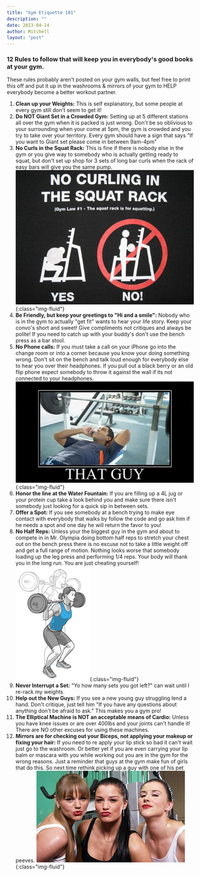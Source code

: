 ```yaml
---
title: "Gym Etiquette 101"
description: ""
date: 2013-04-14
author: Mitchell
layout: "post"
---
```


### 12 Rules to follow that will keep you in everybody's good books at your gym.

These rules probably aren't posted on your gym walls, but feel free to print this off and put it up in the washrooms & mirrors of your gym to HELP everybody become a better workout partner.


1. **Clean up your Weights:** This is self explanatory, but some people at every gym still don't seem to get it! 
2. **Do NOT Giant Set in a Crowded Gym:** Setting up at 5 different stations all over the gym when it is packed is just wrong. Don't be so oblivious to your surrounding when your come at 5pm, the gym is crowded and you try to take over your territory. Every gym should have a sign that says "If you want to Giant set please come in between 9am-4pm"
3. **No Curls in the Squat Rack:**  This is fine if there is nobody else in the gym or you give way to somebody who is actually getting ready to squat, but don't set up shop for 3 sets of long bar curls when the rack of easy bars will give you the same pump. ![](/assets/images/no-curling-in-squat-rack.jpg){:class="img-fluid"}
4. **Be Friendly, but keep your greetings to "Hi and a smile":** Nobody who is in the gym to actually "get fit" wants to hear your life story. Keep your convo's short and sweet! Give compliments not critiques and always be polite! If you need to catch up with your buddy's don't use the bench press as a bar stool. 
5. **No Phone calls:**  If you must take a call on your iPhone go into the change room or into a corner because you know your doing something wrong. Don't sit on the bench and talk loud enough for everybody else to hear you over their headphones. If you pull out a black berry or an old flip phone expect somebody to throw it against the wall if its not connected to your headphones. ![](/assets/images/guy-on-cell-phone-at-the-gym.jpg){:class="img-fluid"}
6. **Honor the line at the Water Fountain:** If you are filling up a 4L jug or your protein cup take a look behind you and make sure there isn't somebody just looking for a quick sip in between sets. 
7. **Offer a Spot:** If you see somebody at a bench trying to make eye contact with everybody that walks by follow the code and go ask him if he needs a spot and one day he will return the favor to you! 
8. **No Half Reps:** Unless your the biggest guy in the gym and about to compete in in Mr. Olympia doing bottom half reps to stretch your chest out on the bench press there is no excuse not to take a little weight off and get a full range of motion. Nothing looks worse that somebody loading up the leg press and performing 1/4 reps. Your body will thank you in the long run. You are just cheating yourself! <br/> ![](/assets/images/half-squat.jpg){:class="img-fluid"}
9. **Never Interrupt a Set:** "Yo how many sets you got left?" can wait until I re-rack my weights.
10. **Help out the New Guys:** If you see a new young guy struggling lend a hand. Don't critique, just tell him "If you have any questions about anything don't be afraid to ask." This makes you a gym pro!
11. **The Elliptical Machine is NOT an acceptable means of Cardio:** Unless you have knee issues or are over 400lbs and your joints can't handle it! There are NO other excuses for using these machines.
12. **Mirrors are for checking out your Biceps, not applying your makeup or fixing your hair:** If you need to re apply your lip stick so bad it can't wait just go to the washroom. Or better yet if you are even carrying your lip balm or mascara with you while working out you are in the gym for the wrong reasons. Just a reminder that guys at the gym make fun of girls that do this. So next time rethink picking up a guy with one of his pet peeves. ![](/assets/images/make-up-girls-at-gym.jpg){:class="img-fluid"}
